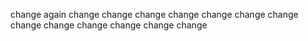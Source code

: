 change again
change
change
change
change
change
change
change
change
change
change
change
change
change
